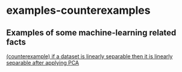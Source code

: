 # examples-counterexamples

## Examples of some machine-learning related facts

[(counterexample) if a dataset is linearly separable then it is linearly separable after applying PCA](https://github.com/lambdaofgod/examples-counterexamples/blob/master/Separable%20data%20PCA%20nonseparable.ipynb)
